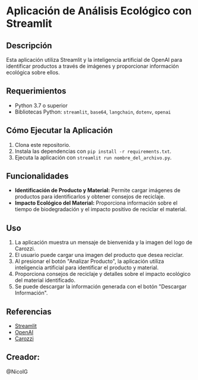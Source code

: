 # Aplicación de Análisis Ecológico con Streamlit

## Descripción
Esta aplicación utiliza Streamlit y la inteligencia artificial de OpenAI para identificar productos a través de imágenes y proporcionar información ecológica sobre ellos. 

## Requerimientos
- Python 3.7 o superior
- Bibliotecas Python: `streamlit`, `base64`, `langchain`, `dotenv`, `openai`

## Cómo Ejecutar la Aplicación
1. Clona este repositorio.
2. Instala las dependencias con `pip install -r requirements.txt`.
3. Ejecuta la aplicación con `streamlit run nombre_del_archivo.py`.

## Funcionalidades
- **Identificación de Producto y Material:** Permite cargar imágenes de productos para identificarlos y obtener consejos de reciclaje.
- **Impacto Ecológico del Material:** Proporciona información sobre el tiempo de biodegradación y el impacto positivo de reciclar el material.

## Uso
1. La aplicación muestra un mensaje de bienvenida y la imagen del logo de Carozzi.
2. El usuario puede cargar una imagen del producto que desea reciclar.
3. Al presionar el botón "Analizar Producto", la aplicación utiliza inteligencia artificial para identificar el producto y material.
4. Proporciona consejos de reciclaje y detalles sobre el impacto ecológico del material identificado.
5. Se puede descargar la información generada con el botón "Descargar Información".

## Referencias
- [Streamlit](https://streamlit.io/)
- [OpenAI](https://openai.com/)
- [Carozzi](https://www.carozzi.cl/)

## Creador:
@NicoIG